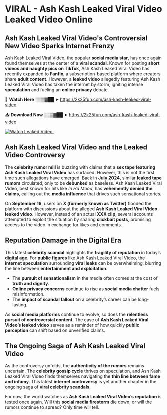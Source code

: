 # VIRAL - Ash Kash Leaked Viral Video Leaked Video Online

## **Ash Kash Leaked Viral Video's Controversial New Video Sparks Internet Frenzy**  

Ash Kash Leaked Viral Video, the popular **social media star**, has once again found themselves at the center of a **viral scandal**. Known for posting **short videos and naughty pics on TikTok**, Ash Kash Leaked Viral Video has recently expanded to **Fanfix**, a subscription-based platform where creators share **adult content**. However, a **leaked video** allegedly featuring Ash Kash Leaked Viral Video has taken the internet by storm, igniting intense **speculation** and fueling an **online privacy** debate.  

🔴 **Watch Here** ░░▒▓██ ➤ https://2k25fun.com/ash-kash-leaked-viral-video  

📥 **Download Now** ░░▒▓██ ➤ https://2k25fun.com/ash-kash-leaked-viral-video  

[![Watch Leaked Video.](https://miro.medium.com/v2/resize:fit:828/format:webp/1*cilzJN44JGOrTw9NJCrNHA.gif "Watch Leaked Video")](https://2k25fun.com/ash-kash-leaked-viral-video)

## **Ash Kash Leaked Viral Video and the Leaked Video Controversy**  

The **celebrity rumor mill** is buzzing with claims that a **sex tape featuring Ash Kash Leaked Viral Video** has surfaced. However, this is not the first time such allegations have emerged. Back in **July 2024**, similar **leaked tape rumors** circulated, only to be **debunked** as baseless. Ash Kash Leaked Viral Video, best known for hits like *In Ha Mood*, has **vehemently denied the claims**, calling out the **media influence** that drives such sensational stories.  

On **September 16**, users on **X (formerly known as Twitter)** flooded the platform with discussions about the alleged **Ash Kash Leaked Viral Video leaked video**. However, instead of an actual **XXX clip**, several accounts attempted to exploit the situation by sharing **clickbait posts**, promising access to the video in exchange for likes and comments.  

## **Reputation Damage in the Digital Era**  

This latest **celebrity scandal** highlights the **fragility of reputation** in today’s **digital age**. For **public figures** like Ash Kash Leaked Viral Video, the **internet speculation** surrounding **viral leaks** can be overwhelming, blurring the line between **entertainment and exploitation**.  

- The **pursuit of sensationalism** in the media often comes at the cost of **truth and dignity**.  
- **Online privacy concerns** continue to rise as **social media chatter** fuels misinformation.  
- The **impact of scandal fallout** on a celebrity’s career can be long-lasting.  

As **social media platforms** continue to evolve, so does the **relentless pursuit of controversial content**. The case of **Ash Kash Leaked Viral Video’s leaked video** serves as a reminder of how quickly **public perception** can shift based on unverified claims.  

## **The Ongoing Saga of Ash Kash Leaked Viral Video**  

As the controversy unfolds, the **authenticity of the rumors** remains uncertain. The **celebrity gossip cycle** thrives on speculation, and Ash Kash Leaked Viral Video finds themselves navigating the **thin line between fame and infamy**. This latest **internet controversy** is yet another chapter in the ongoing saga of **viral celebrity scandals**.  

For now, the world watches as **Ash Kash Leaked Viral Video’s reputation** is tested once again. Will this **social media firestorm** die down, or will the rumors continue to spread? Only time will tell.